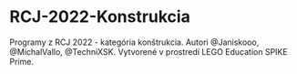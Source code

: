 # RCJ-2022-Konstrukcia

Programy z RCJ 2022 - kategória konštrukcia. Autori @Janiskooo, @MichalVallo, @TechniXSK. Vytvorené v prostredí LEGO Education SPIKE Prime.
